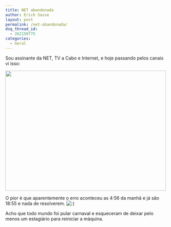 ```yaml
---
title: NET abandonada
author: Erick Sasse
layout: post
permalink: /net-abandonada/
dsq_thread_id:
  - 262150775
categories:
  - Geral
---
```

Sou assinante da NET, TV a Cabo e Internet, e hoje passando pelos canais vi isso:

[<img src="http://farm3.static.flickr.com/2129/2236801635_ed89aef314.jpg" height="375" width="500" />][1]

O pior é que aparentemente o erro aconteceu as 4:56 da manhã e já são 18:55 e nada de resolverem. <img src="http://www.ericksasse.com.br/wp-includes/images/smilies/icon_smile.gif" alt=":)" class="wp-smiley" />

Acho que todo mundo foi pular carnaval e esqueceram de deixar pelo menos um estagiário para reiniciar a máquina.

 [1]: http://www.flickr.com/photos/esasse/2236801635/